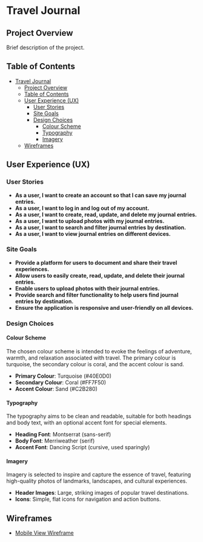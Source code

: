 # Travel Journal
## Project Overview
Brief description of the project.
## Table of Contents
- [Travel Journal](#travel-journal)
  - [Project Overview](#project-overview)
  - [Table of Contents](#table-of-contents)
  - [User Experience (UX)](#user-experience-ux)
    - [User Stories](#user-stories)
    - [Site Goals](#site-goals)
    - [Design Choices](#design-choices)
      - [Colour Scheme](#colour-scheme)
      - [Typography](#typography)
      - [Imagery](#imagery)
  - [Wireframes](#wireframes)

## User Experience (UX)

### User Stories
- **As a user, I want to create an account so that I can save my journal entries.**
- **As a user, I want to log in and log out of my account.**
- **As a user, I want to create, read, update, and delete my journal entries.**
- **As a user, I want to upload photos with my journal entries.**
- **As a user, I want to search and filter journal entries by destination.**
- **As a user, I want to view journal entries on different devices.**

### Site Goals
- **Provide a platform for users to document and share their travel experiences.**
- **Allow users to easily create, read, update, and delete their journal entries.**
- **Enable users to upload photos with their journal entries.**
- **Provide search and filter functionality to help users find journal entries by destination.**
- **Ensure the application is responsive and user-friendly on all devices.**

### Design Choices

#### Colour Scheme
The chosen colour scheme is intended to evoke the feelings of adventure, warmth, and relaxation associated with travel. The primary colour is turquoise, the secondary colour is coral, and the accent colour is sand.

- **Primary Colour**: Turquoise (#40E0D0)
- **Secondary Colour**: Coral (#FF7F50)
- **Accent Colour**: Sand (#C2B280)

#### Typography
The typography aims to be clean and readable, suitable for both headings and body text, with an optional accent font for special elements.

- **Heading Font**: Montserrat (sans-serif)
- **Body Font**: Merriweather (serif)
- **Accent Font**: Dancing Script (cursive, used sparingly)

#### Imagery
Imagery is selected to inspire and capture the essence of travel, featuring high-quality photos of landmarks, landscapes, and cultural experiences.

- **Header Images**: Large, striking images of popular travel destinations.
- **Icons**: Simple, flat icons for navigation and action buttons.

## Wireframes
- [Mobile View Wireframe](wireframes/mobile_wireframe.png)